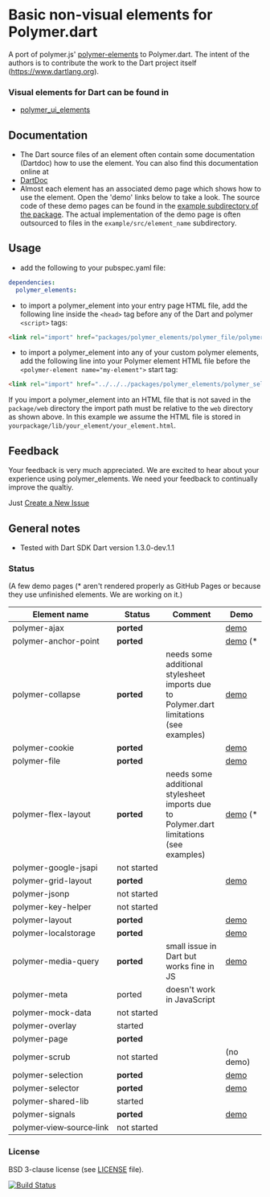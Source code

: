 # Basic non-visual elements for Polymer.dart

A port of polymer.js' [polymer-elements](http://www.polymer-project.org/docs/elements/#ui-elements) to Polymer.dart. 
The intent of the authors is to contribute the work to the Dart project itself (https://www.dartlang.org).

### Visual elements for Dart can be found in
* [polymer_ui_elements](https://github.com/ErikGrimes/polymer_ui_elements)


## Documentation
* The Dart source files of an element often contain some documentation (Dartdoc) how to use the element. You can also find this documentation online at  
* [DartDoc](http://erikgrimes.github.io/polymer_elements/docs/index.html)
* Almost each element has an associated demo page which shows how to use the element. 
Open the 'demo' links below to take a look.
The source code of these demo pages can be found in the [example subdirectory of the package](https://github.com/ErikGrimes/polymer_elements/tree/master/example). 
The actual implementation of the demo page is often outsourced to files in the `example/src/element_name` subdirectory.


## Usage
* add the following to your pubspec.yaml file: 

```yaml
dependencies:
  polymer_elements:
```

* to import a polymer_element into your entry page HTML file, add the following line inside the `<head>` tag before any of the Dart and polymer `<script>` tags: 
  
```html  
<link rel="import" href="packages/polymer_elements/polymer_file/polymer_file.html">
```

* to import a polymer_element into any of your custom polymer elements, add the following line into your Polymer element HTML file before the `<polymer-element name="my-element">` start tag:
  
```html
<link rel="import" href="../../../packages/polymer_elements/polymer_selector/polymer_selector.html">
```

If you import a polymer_element into an HTML file that is not saved in the `package/web` directory  the import path must be relative to the `web` directory as shown above.
In this example we assume the HTML file is stored in `yourpackage/lib/your_element/your_element.html`.


## Feedback

Your feedback is very much appreciated. We are excited to hear about your experience using polymer_elements.
We need your feedback to continually improve the qualtiy.

Just [Create a New Issue](https://github.com/ErikGrimes/polymer_elements/issues/new)


## General notes

* Tested with Dart SDK Dart version 1.3.0-dev.1.1


### Status
(A few demo pages (* aren't rendered properly as GitHub Pages or because they use unfinished elements. We are working on it.) 

Element name                    |   Status         | Comment      | Demo
------------------------------- | ---------------- | ------------ | ----
polymer-ajax                    | **ported**       |              | [demo](http://erikgrimes.github.io/polymer_elements/build/polymer_ajax.html)
polymer-anchor-point            | **ported**       |              | [demo](http://erikgrimes.github.io/polymer_elements/build/polymer_anchor_point.html)&nbsp;(*
polymer-collapse                | **ported**       | needs some additional stylesheet imports due to Polymer.dart limitations (see examples) | [demo](http://erikgrimes.github.io/polymer_elements/build/polymer_collapse.html)
polymer-cookie                  | **ported**       |              | [demo](http://erikgrimes.github.io/polymer_elements/build/polymer_cookie.html)
polymer-file                    | **ported**       |              | [demo](http://erikgrimes.github.io/polymer_elements/build/polymer_file.html)
polymer-flex-layout             | **ported**       | needs some additional stylesheet imports due to Polymer.dart limitations (see examples) | [demo](http://erikgrimes.github.io/polymer_elements/build/polymer_flex_layout.html)&nbsp;(*
polymer-google-jsapi            | not&nbsp;started |              | 
polymer-grid-layout             | **ported**       |              | [demo](http://erikgrimes.github.io/polymer_elements/build/polymer_grid_layout.html)
polymer-jsonp                   | not&nbsp;started |              |
polymer-key-helper              | not&nbsp;started |              |
polymer-layout                  | **ported**       |              | [demo](http://erikgrimes.github.io/polymer_elements/build/polymer_layout.html)
polymer-localstorage            | **ported**       |              | [demo](http://erikgrimes.github.io/polymer_elements/build/polymer_localstorage.html)&nbsp;
polymer-media-query             | **ported**       | small issue in Dart but works fine in JS  | [demo](http://erikgrimes.github.io/polymer_elements/build/polymer_media_query.html)
polymer-meta                    | ported           | doesn't work in JavaScript  |
polymer-mock-data               | not&nbsp;started |              |
polymer-overlay                 | started          |              |
polymer-page                    | **ported**       |              |
polymer-scrub                   | not&nbsp;started |              | (no demo)
polymer-selection               | **ported**       |              | [demo](http://erikgrimes.github.io/polymer_elements/build/polymer_selection.html)
polymer-selector                | **ported**       |              | [demo](http://erikgrimes.github.io/polymer_elements/build/polymer_selector.html)
polymer-shared-lib              | started          |              |
polymer-signals                 | **ported**       |              | [demo](http://erikgrimes.github.io/polymer_elements/build/polymer_signals.html)
polymer&#8209;view&#8209;source&#8209;link        | not&nbsp;started |              |


### License
BSD 3-clause license (see [LICENSE](https://github.com/ErikGrimes/polymer_elements/blob/master/LICENSE) file).

[![Build Status](https://drone.io/github.com/ErikGrimes/polymer_elements/status.png)](https://drone.io/github.com/ErikGrimes/polymer_elements/latest)

